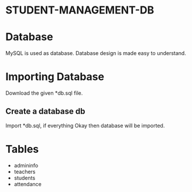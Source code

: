 # STUDENT-MANAGEMENT-DB

# Database
MySQL is used as database. Database design is made easy to understand.

# Importing Database
Download the given *db.sql file.

## Create a database db
Import *db.sql, if everything Okay then database will be imported.

# Tables
* admininfo
* teachers
* students
* attendance
